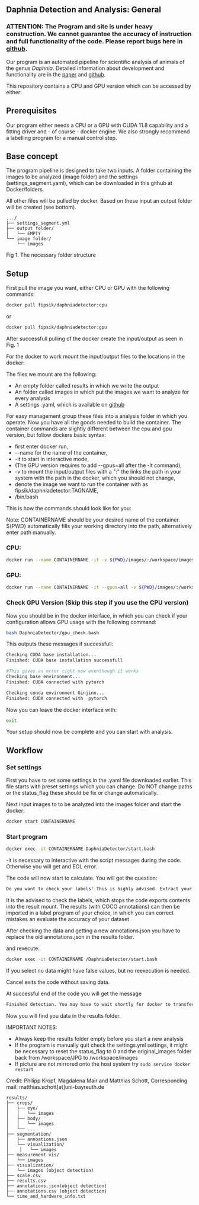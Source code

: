 ## Daphnia Detection and Analysis: General


### ATTENTION: The Program and site is under heavy construction. We cannot guarantee the accuracy of instruction and full functionality of the code. Please report bugs here in [github](https://github.com/Fipsii/DaphniaDetector).

Our program is an automated pipeline for scientific analysis of animals of the genus *Daphnia*. Detailed information about development and functionality are in the [paper](dummylink) and [github](https://github.com/Fipsii/DaphniaDetector). 

This repository contains a CPU and GPU version which can be accessed by either:

## Prerequisites

Our program either needs a CPU or a GPU with CUDA 11.8 capability and a fitting driver and - of course - docker engine. 
We also strongly recommend a labelling program for a manual control step.

## Base concept 
The program pipeline is designed to take two inputs. A folder containing the images to be analyzed (image folder) and the settings (settings_segment.yaml), which can be downloaded in this github at Docker/folders.

All other files will be pulled by docker. Based on these input an output folder will be created (see bottom).


```
.../
├── settings_segment.yml
├── output folder/
│   └── EMPTY
└── image folder/
    └── images
```
Fig 1. The necessary folder structure 

## Setup

First pull the image you want, either CPU or GPU with the following commands:

```bash
docker pull fipsik/daphniadetector:cpu
```
or

```bash
docker pull fipsik/daphniadetector:gpu
```

After successfull pulling of the docker create the input/output as seen in Fig. 1

For the docker to work mount the input/output files to the locations in the docker:

The files we mount are the following:

- An empty folder called results in which we write the output
- An folder called images in which put the images we want to analyze for every analysis
- A settings .yaml, which is available on [github](https://github.com/Fipsii/DaphniaDetector)

For easy management group these files into a analysis folder in which you operate.
Now you have all the goods needed to build the container. The container commands are slightly different between the cpu and gpu version, but follow dockers basic syntax:

- first enter docker run, 
- --name for the name of the container,
- -it to start in interactive mode,
- (The GPU version requires to add --gpus=all after the -it command),
- -v to mount the input/output files with a ":" the links the path in your system with the path in the docker, which you should not change,
- denote the image we want to run the container with as fipsik/daphniadetector:TAGNAME,
- /bin/bash


This is how the commands should look like for you:

Note: CONTAINERNAME should be your desired name of the container. ${PWD} automatically fills your working directory into the path, alternatively enter path manually.

### CPU: 
```bash
docker run --name CONTAINERNAME -it -v ${PWD}/images/:/workspace/images -v ${PWD}/settings_segment.yml:/workspace/DaphniaDetector/settings_segment.yml -v ${PWD}/results:/workspace/results fipsik/daphniadetector:cpu /bin/bash
```
### GPU:
```bash
docker run --name CONTAINERNAME -it --gpus=all -v ${PWD}/images/:/workspace/images -v ${PWD}/settings_segment.yml:/workspace/DaphniaDetector/settings_segment.yml -v ${PWD}/results:/workspace/results fipsik/daphniadetector:gpu /bin/bash
```

### Check GPU Version (Skip this step if you use the CPU version)

Now you should be in the docker interface, in which you can check if your configuration allows GPU usage with the following command:

```bash
bash DaphniaDetector/gpu_check.bash
```
This outputs these messages if successfull:

```bash
Checking CUDA base installation...
Finished: CUDA base installation successfull

#This gives an error right now eventhough it works
Checking base environment...
Finished: CUDA connected with pytorch

Checking conda environment Ginjinn...
Finished: CUDA connected with  pytorch
```

Now you can leave the docker interface with:

```bash
exit
```

Your setup should now be complete and you can start with analysis.

## Workflow

### Set settings

First you have to set some settings in the .yaml file downloaded earlier. This file starts with preset settings which you can change.
Do NOT change paths or the status_flag these should be fix or change automatically.

Next input images to to be analyzed into the images folder and start the docker:

```bash
docker start CONTAINERNAME
```

### Start program

```bash
docker exec -it CONTAINERNAME DaphniaDetector/start.bash                                
```

-it is necessary to interactive with the script messages during the code.
Otherwise you will get and EOL error.

The code will now start to calculate. You will get the question:

```bash
Do you want to check your labels? This is highly advised. Extract your data from {Analysis_data} [y(es)/n(o)/c(ancel)]:          
```

It is the advised to check the labels, which stops the code exports contents into the result mount. The results (with COCO annotations) can then be imported
in a label program of your choice, in which you can correct mistakes an evaluate the accuracy of your dataset


After checking the data and getting a new annotations.json you have to replace the old annotations.json in the results folder.

and rexecute:

```bash
docker exec -it CONTAINERNAME /DaphniaDetector/start.bash                                
```

If you select no data might have false values, but no reexecution is needed.

Cancel exits the code without saving data.

At successful end of the code you will get the message

```bash
Finished detection. You may have to wait shortly for docker to transfer results onto your local machine.
```

Now you will find you data in the results folder.

IMPORTANT NOTES:

- Always keep the results folder empty before you start a new analysis
- If the program is manually quit check the settings.yml settings, it might be necessary to reset the status_flag to 0 and the original_images folder back from /workspace/JPG to /workspace/images
- If picture are not mirrored onto the host system try ```sudo service docker restart ```

Credit: Philipp Kropf, Magdalena Mair and Matthias Schott, Corresponding mail: matthias.schott[at]uni-bayreuth.de
```
results/
├── crops/
│   ├── eye/
│   │   └── images
│   ├── body/
│   │   └── images
│   └── ...
├── segmentation/
│   ├── annoations.json
│   └── visualization/
│    │   └── images
├── measurement vis/
│   └── images
├── visualization/
│   └── images (object detection)
├── scale.csv
├── results.csv
├── annotations.json(object detection)
├── annotations.csv (object detection)
└── time_and_hardware_info.txt 
```
